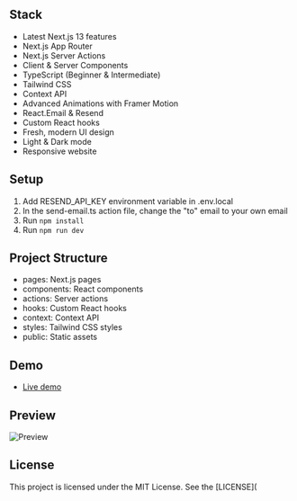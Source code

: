 ## Stack

- Latest Next.js 13 features
- Next.js App Router
- Next.js Server Actions
- Client & Server Components
- TypeScript (Beginner & Intermediate)
- Tailwind CSS
- Context API
- Advanced Animations with Framer Motion
- React.Email & Resend
- Custom React hooks
- Fresh, modern UI design
- Light & Dark mode
- Responsive website

## Setup

1. Add RESEND_API_KEY environment variable in .env.local
2. In the send-email.ts action file, change the "to" email to your own email
3. Run `npm install`
4. Run `npm run dev`

## Project Structure

- pages: Next.js pages
- components: React components
- actions: Server actions
- hooks: Custom React hooks
- context: Context API
- styles: Tailwind CSS styles
- public: Static assets

## Demo

- [Live demo](www.devbyfebrian.tech)

## Preview

![Preview](https://user-images.githubusercontent.com/47147484/131236939-8a9e0b37-7b8c-4b9e-8b41-0e0b2e3e6b5e.png)

## License

This project is licensed under the MIT License. See the [LICENSE](